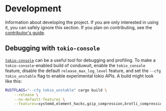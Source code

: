 # Development

Information about developing the project. If you are only interested in using
it, you can safely ignore this section. If you plan on contributing, see the
[contributor's guide](contributing.md).

## Debugging with `tokio-console`

[`tokio-console`][1] can be a useful tool for debugging and profiling. To make
a `tokio-console`-enabled build of conduwuit, enable the `tokio_console` feature,
disable the default `release_max_log_level` feature, and set the
`--cfg tokio_unstable` flag to enable experimental tokio APIs. A build might
look like this:

```bash
RUSTFLAGS="--cfg tokio_unstable" cargo build \
    --release \
    --no-default-features \
    --features=systemd,element_hacks,gzip_compression,brotli_compression,zstd_compression,tokio_console
```

[1]: https://docs.rs/tokio-console/latest/tokio_console/

